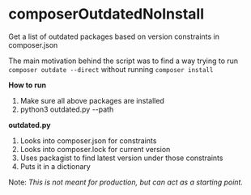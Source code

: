 # composerOutdatedNoInstall
Get a list of outdated packages based on version constraints in composer.json

The main motivation behind the script was to find a way trying to run `composer outdate --direct` without running `composer install`

**How to run**
1. Make sure all above packages are installed
2. python3 outdated.py --path <repo-relative-path>


**outdated.py** 
1. Looks into composer.json for constraints
2. Looks into composer.lock for current version
3. Uses packagist to find latest version under those constraints
4. Puts it in a dictionary




Note: *This is not meant for production, but can act as a starting point.*
